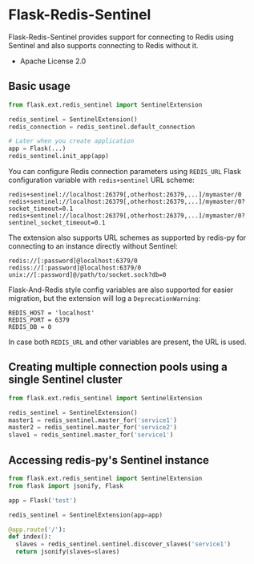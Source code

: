 # Flask-Redis-Sentinel

Flask-Redis-Sentinel provides support for connecting to Redis using Sentinel and also supports connecting to Redis
without it.

* Apache License 2.0

## Basic usage

```python
from flask.ext.redis_sentinel import SentinelExtension

redis_sentinel = SentinelExtension()
redis_connection = redis_sentinel.default_connection

# Later when you create application
app = Flask(...)
redis_sentinel.init_app(app)
```

You can configure Redis connection parameters using `REDIS_URL` Flask configuration variable with `redis+sentinel`
URL scheme:

```
redis+sentinel://localhost:26379[,otherhost:26379,...]/mymaster/0
redis+sentinel://localhost:26379[,otherhost:26379,...]/mymaster/0?socket_timeout=0.1
redis+sentinel://localhost:26379[,otherhost:26379,...]/mymaster/0?sentinel_socket_timeout=0.1
```

The extension also supports URL schemes as supported by redis-py for connecting to an instance directly without Sentinel:

```
redis://[:password]@localhost:6379/0
rediss://[:password]@localhost:6379/0
unix://[:password]@/path/to/socket.sock?db=0
```

Flask-And-Redis style config variables are also supported for easier migration, but the extension will
log a `DeprecationWarning`:

```
REDIS_HOST = 'localhost'
REDIS_PORT = 6379
REDIS_DB = 0
```

In case both `REDIS_URL` and other variables are present, the URL is used.

## Creating multiple connection pools using a single Sentinel cluster

```python
from flask.ext.redis_sentinel import SentinelExtension

redis_sentinel = SentinelExtension()
master1 = redis_sentinel.master_for('service1')
master2 = redis_sentinel.master_for('service2')
slave1 = redis_sentinel.master_for('service1')
```

## Accessing redis-py's Sentinel instance

```python
from flask.ext.redis_sentinel import SentinelExtension
from flask import jsonify, Flask

app = Flask('test')

redis_sentinel = SentinelExtension(app=app)

@app.route('/'):
def index():
  slaves = redis_sentinel.sentinel.discover_slaves('service1')
  return jsonify(slaves=slaves)

```
